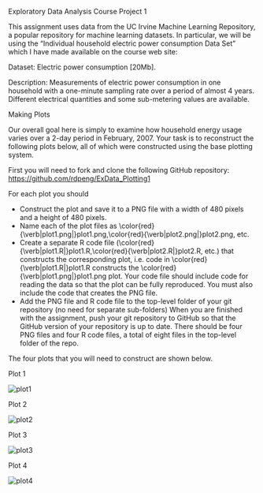 Exploratory Data Analysis Course Project 1

This assignment uses data from the UC Irvine Machine Learning Repository, a popular repository for machine learning datasets. In particular, we will be using the “Individual household electric power consumption Data Set” which I have made available on the course web site:

Dataset: Electric power consumption [20Mb].

Description: Measurements of electric power consumption in one household with a one-minute sampling rate over a period of almost 4 years. Different electrical quantities and some sub-metering values are available.

Making Plots 

Our overall goal here is simply to examine how household energy usage varies over a 2-day period in February, 2007. Your task is to reconstruct the following plots below, all of which were constructed using the base plotting system.

First you will need to fork and clone the following GitHub repository: https://github.com/rdpeng/ExData_Plotting1

For each plot you should
- Construct the plot and save it to a PNG file with a width of 480 pixels and a height of 480 pixels.
- Name each of the plot files as \color{red}{\verb|plot1.png|}plot1.png,\color{red}{\verb|plot2.png|}plot2.png, etc.
- Create a separate R code file (\color{red}{\verb|plot1.R|}plot1.R,\color{red}{\verb|plot2.R|}plot2.R, etc.) that constructs the corresponding plot, i.e. code in \color{red}{\verb|plot1.R|}plot1.R constructs the \color{red}{\verb|plot1.png|}plot1.png plot. Your code file should include code for reading the data so that the plot can be fully reproduced. You must also include the code that creates the PNG file.
- Add the PNG file and R code file to the top-level folder of your git repository (no need for separate sub-folders)
When you are finished with the assignment, push your git repository to GitHub so that the GitHub version of your repository is up to date. There should be four PNG files and four R code files, a total of eight files in the top-level folder of the repo.

The four plots that you will need to construct are shown below.

Plot 1

![plot1](https://user-images.githubusercontent.com/53852959/65598040-2b016900-dfb8-11e9-9b2a-34e1d8e83c11.png)

Plot 2

![plot2](https://user-images.githubusercontent.com/53852959/65598234-99462b80-dfb8-11e9-9204-344eefa1ed37.png)

Plot 3

![plot3](https://user-images.githubusercontent.com/53852959/65816093-36050500-e215-11e9-9f1a-3185a8339712.png)

Plot 4

![plot4](https://user-images.githubusercontent.com/53852959/65599367-4fab1000-dfbb-11e9-8690-7903b2f6a5ba.png)

